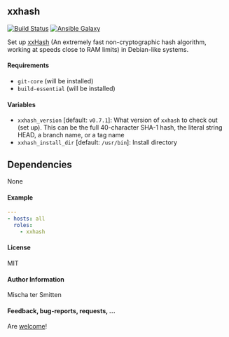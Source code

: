 ## xxhash

[![Build Status](https://travis-ci.org/Oefenweb/ansible-xxhash.svg?branch=master)](https://travis-ci.org/Oefenweb/ansible-xxhash)
[![Ansible Galaxy](http://img.shields.io/badge/ansible--galaxy-xxhash-blue.svg)](https://galaxy.ansible.com/Oefenweb/xxhash)

Set up [xxHash](http://www.xxhash.com/) (An extremely fast non-cryptographic hash algorithm, working at speeds close to RAM limits) in Debian-like systems.

#### Requirements

* `git-core` (will be installed)
* `build-essential` (will be installed)

#### Variables

* `xxhash_version` [default: `v0.7.1`]: What version of `xxhash` to check out (set up). This can be the full 40-character SHA-1 hash, the literal string HEAD, a branch name, or a tag name
* `xxhash_install_dir` [default: `/usr/bin`]: Install directory

## Dependencies

None

#### Example

```yaml
---
- hosts: all
  roles:
    - xxhash
```

#### License

MIT

#### Author Information

Mischa ter Smitten

#### Feedback, bug-reports, requests, ...

Are [welcome](https://github.com/Oefenweb/ansible-xxhash/issues)!
